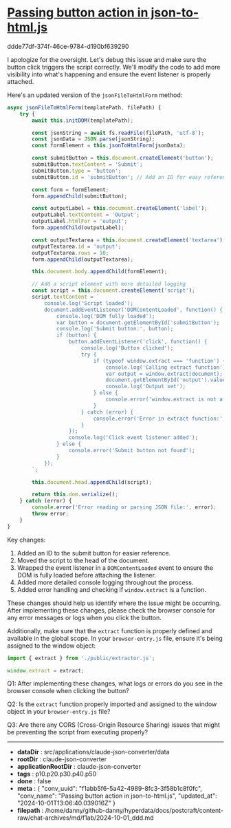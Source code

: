 # [Passing button action in json-to-html.js](https://claude.ai/chat/f1abb5f6-5a42-4989-8fc3-3f58b1c8f0fc)

ddde77df-374f-46ce-9784-d190bf639290

 I apologize for the oversight. Let's debug this issue and make sure the button click triggers the script correctly. We'll modify the code to add more visibility into what's happening and ensure the event listener is properly attached.

Here's an updated version of the `jsonFileToHtmlForm` method:

```javascript
async jsonFileToHtmlForm(templatePath, filePath) {
    try {
        await this.initDOM(templatePath);

        const jsonString = await fs.readFile(filePath, 'utf-8');
        const jsonData = JSON.parse(jsonString);
        const formElement = this.jsonToHtmlForm(jsonData);

        const submitButton = this.document.createElement('button');
        submitButton.textContent = 'Submit';
        submitButton.type = 'button';
        submitButton.id = 'submitButton'; // Add an ID for easy reference

        const form = formElement;
        form.appendChild(submitButton);

        const outputLabel = this.document.createElement('label');
        outputLabel.textContent = 'Output';
        outputLabel.htmlFor = 'output';
        form.appendChild(outputLabel);

        const outputTextarea = this.document.createElement('textarea');
        outputTextarea.id = 'output';
        outputTextarea.rows = 10;
        form.appendChild(outputTextarea);

        this.document.body.appendChild(formElement);

        // Add a script element with more detailed logging
        const script = this.document.createElement('script');
        script.textContent = `
            console.log('Script loaded');
            document.addEventListener('DOMContentLoaded', function() {
                console.log('DOM fully loaded');
                var button = document.getElementById('submitButton');
                console.log('Submit button:', button);
                if (button) {
                    button.addEventListener('click', function() {
                        console.log('Button clicked');
                        try {
                            if (typeof window.extract === 'function') {
                                console.log('Calling extract function');
                                var output = window.extract(document);
                                document.getElementById('output').value = output;
                                console.log('Output set');
                            } else {
                                console.error('window.extract is not a function');
                            }
                        } catch (error) {
                            console.error('Error in extract function:', error);
                        }
                    });
                    console.log('Click event listener added');
                } else {
                    console.error('Submit button not found');
                }
            });
        `;

        this.document.head.appendChild(script);

        return this.dom.serialize();
    } catch (error) {
        console.error('Error reading or parsing JSON file:', error);
        throw error;
    }
}
```

Key changes:

1. Added an ID to the submit button for easier reference.
2. Moved the script to the head of the document.
3. Wrapped the event listener in a `DOMContentLoaded` event to ensure the DOM is fully loaded before attaching the listener.
4. Added more detailed console logging throughout the process.
5. Added error handling and checking if `window.extract` is a function.

These changes should help us identify where the issue might be occurring. After implementing these changes, please check the browser console for any error messages or logs when you click the button.

Additionally, make sure that the `extract` function is properly defined and available in the global scope. In your `browser-entry.js` file, ensure it's being assigned to the window object:

```javascript
import { extract } from './public/extractor.js';

window.extract = extract;
```

Q1: After implementing these changes, what logs or errors do you see in the browser console when clicking the button?

Q2: Is the `extract` function properly imported and assigned to the window object in your `browser-entry.js` file?

Q3: Are there any CORS (Cross-Origin Resource Sharing) issues that might be preventing the script from executing properly?

---

* **dataDir** : src/applications/claude-json-converter/data
* **rootDir** : claude-json-converter
* **applicationRootDir** : claude-json-converter
* **tags** : p10.p20.p30.p40.p50
* **done** : false
* **meta** : {
  "conv_uuid": "f1abb5f6-5a42-4989-8fc3-3f58b1c8f0fc",
  "conv_name": "Passing button action in json-to-html.js",
  "updated_at": "2024-10-01T13:06:40.039016Z"
}
* **filepath** : /home/danny/github-danny/hyperdata/docs/postcraft/content-raw/chat-archives/md/f1ab/2024-10-01_ddd.md